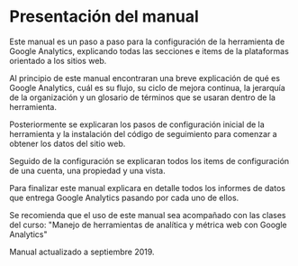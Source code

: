 # Presentación del manual

Este manual es un paso a paso para la configuración de la herramienta de Google Analytics, explicando todas las secciones e items de la plataformas orientado a los sitios web.

Al principio de este manual encontraran una breve explicación de qué es Google Analytics, cuál es su flujo, su ciclo de mejora continua, la jerarquía de la organización y un glosario de términos que se usaran dentro de la herramienta.

Posteriormente se explicaran los pasos de configuración inicial de la herramienta y la instalación  del código de seguimiento para comenzar a obtener los datos del sitio web.

Seguido de la configuración se explicaran todos los items de configuración de una cuenta, una propiedad y una vista.

Para finalizar este manual explicara en detalle todos los informes de datos que entrega Google Analytics pasando por cada uno de ellos.

Se recomienda que el uso de este manual sea acompañado con las clases del curso: "Manejo de herramientas de analítica y métrica web con Google Analytics"

Manual actualizado a septiembre 2019.

